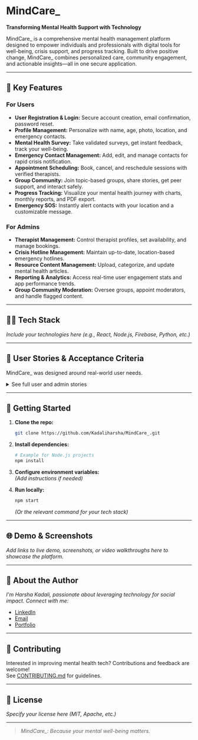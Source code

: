 # MindCare_

**Transforming Mental Health Support with Technology**

MindCare_ is a comprehensive mental health management platform designed to empower individuals and professionals with digital tools for well-being, crisis support, and progress tracking. Built to drive positive change, MindCare_ combines personalized care, community engagement, and actionable insights—all in one secure application.

---

## 🚀 Key Features

### For Users
- **User Registration & Login:** Secure account creation, email confirmation, password reset.
- **Profile Management:** Personalize with name, age, photo, location, and emergency contacts.
- **Mental Health Survey:** Take validated surveys, get instant feedback, track your well-being.
- **Emergency Contact Management:** Add, edit, and manage contacts for rapid crisis notification.
- **Appointment Scheduling:** Book, cancel, and reschedule sessions with verified therapists.
- **Group Community:** Join topic-based groups, share stories, get peer support, and interact safely.
- **Progress Tracking:** Visualize your mental health journey with charts, monthly reports, and PDF export.
- **Emergency SOS:** Instantly alert contacts with your location and a customizable message.

### For Admins
- **Therapist Management:** Control therapist profiles, set availability, and manage bookings.
- **Crisis Hotline Management:** Maintain up-to-date, location-based emergency hotlines.
- **Resource Content Management:** Upload, categorize, and update mental health articles.
- **Reporting & Analytics:** Access real-time user engagement stats and app performance trends.
- **Group Community Moderation:** Oversee groups, appoint moderators, and handle flagged content.

---

## 🧑‍💻 Tech Stack

*Include your technologies here (e.g., React, Node.js, Firebase, Python, etc.)*

---

## 🎯 User Stories & Acceptance Criteria

MindCare_ was designed around real-world user needs.  
<details>
<summary>See full user and admin stories</summary>

### Users
1. **Registration & Login:** Email/password signup, confirmation, password reset.
2. **Profile:** Name, age, photo, location, emergency contacts.
3. **Survey:** Assess mental health, get instant, personalized recommendations.
4. **Emergency Contacts:** Add/edit/delete contacts, confirmation messages.
5. **Appointments:** View/book/cancel/reschedule, reminders via email.
6. **Community:** Join, post, comment, get notifications, report violations.
7. **Progress Tracking:** Charts, monthly trends, PDF export.
8. **SOS:** Send location-based alerts to contacts.

### Admins
9. **Therapist Management:** Add/update/remove, set availability, booking notifications.
10. **Hotline Management:** Add/update, location-based dashboards, inactivity alerts.
11. **Resource Content:** Upload/edit/remove articles, categorize for easy access.
12. **Analytics:** User engagement, trends, exportable data.
13. **Community Oversight:** Create/edit groups, appoint moderators, handle reports.

</details>

---

## 🏁 Getting Started

1. **Clone the repo:**  
   ```bash
   git clone https://github.com/Kadaliharsha/MindCare_.git
   ```
2. **Install dependencies:**  
   ```bash
   # Example for Node.js projects
   npm install
   ```
3. **Configure environment variables:**  
   *(Add instructions if needed)*

4. **Run locally:**  
   ```bash
   npm start
   ```
   *(Or the relevant command for your tech stack)*

---

## 🌐 Demo & Screenshots

*Add links to live demo, screenshots, or video walkthroughs here to showcase the platform.*

---

## 👤 About the Author

*I'm Harsha Kadali, passionate about leveraging technology for social impact. Connect with me:*
- [LinkedIn](your-linkedin-url)
- [Email](your-email-address)
- [Portfolio](your-portfolio-url)

---

## 🤝 Contributing

Interested in improving mental health tech? Contributions and feedback are welcome!  
See [CONTRIBUTING.md](CONTRIBUTING.md) for guidelines.

---

## 📜 License

*Specify your license here (MIT, Apache, etc.)*

---

> *MindCare_: Because your mental well-being matters.*
